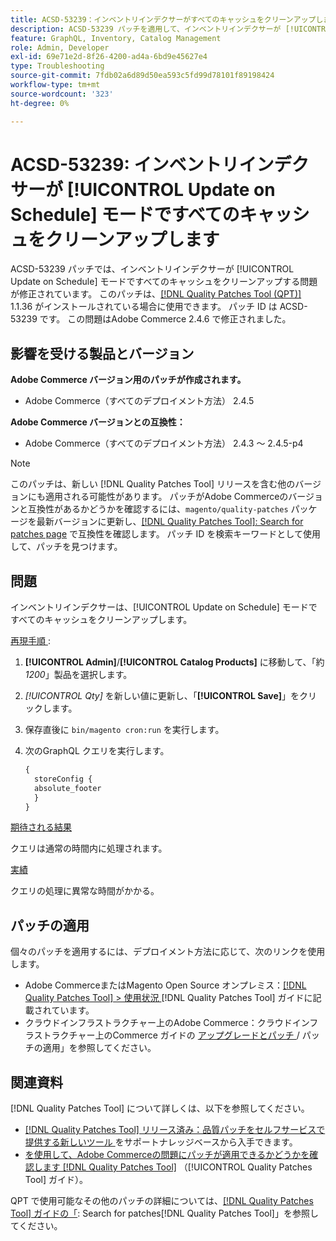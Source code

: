 ```yaml
---
title: ACSD-53239：インベントリインデクサーがすべてのキャッシュをクリーンアップします
description: ACSD-53239 パッチを適用して、インベントリインデクサーが [!UICONTROL Update on Schedule] モードですべてのキャッシュをクリーンアップするAdobe Commerceの問題を修正してください。
feature: GraphQL, Inventory, Catalog Management
role: Admin, Developer
exl-id: 69e71e2d-8f26-4200-ad4a-6bd9e45627e4
type: Troubleshooting
source-git-commit: 7fdb02a6d89d50ea593c5fd99d78101f89198424
workflow-type: tm+mt
source-wordcount: '323'
ht-degree: 0%

---
```


# ACSD-53239: インベントリインデクサーが [!UICONTROL Update on Schedule] モードですべてのキャッシュをクリーンアップします

ACSD-53239 パッチでは、インベントリインデクサーが [!UICONTROL Update on Schedule] モードですべてのキャッシュをクリーンアップする問題が修正されています。 このパッチは、[[!DNL Quality Patches Tool (QPT)]](https://experienceleague.adobe.com/ja/docs/commerce-operations/tools/quality-patches-tool/quality-patches-tool-to-self-serve-quality-patches) 1.1.36 がインストールされている場合に使用できます。 パッチ ID は ACSD-53239 です。 この問題はAdobe Commerce 2.4.6 で修正されました。

## 影響を受ける製品とバージョン

**Adobe Commerce バージョン用のパッチが作成されます。**

* Adobe Commerce（すべてのデプロイメント方法） 2.4.5

**Adobe Commerce バージョンとの互換性：**

* Adobe Commerce（すべてのデプロイメント方法） 2.4.3 ～ 2.4.5-p4

>[!NOTE]
>
>このパッチは、新しい [!DNL Quality Patches Tool] リリースを含む他のバージョンにも適用される可能性があります。 パッチがAdobe Commerceのバージョンと互換性があるかどうかを確認するには、`magento/quality-patches` パッケージを最新バージョンに更新し、[[!DNL Quality Patches Tool]: Search for patches page](https://experienceleague.adobe.com/tools/commerce-quality-patches/index.html?lang=ja) で互換性を確認します。 パッチ ID を検索キーワードとして使用して、パッチを見つけます。

## 問題

インベントリインデクサーは、[!UICONTROL Update on Schedule] モードですべてのキャッシュをクリーンアップします。

<u> 再現手順 </u>:

1. **[!UICONTROL Admin]**/**[!UICONTROL Catalog Products]** に移動して、「約 *1200*」製品を選択します。
2. *[!UICONTROL Qty]* を新しい値に更新し、「**[!UICONTROL Save]**」をクリックします。
3. 保存直後に `bin/magento cron:run` を実行します。
4. 次のGraphQL クエリを実行します。

   ```GraphQL
   {
     storeConfig {
     absolute_footer
     }
   }
   ```

<u> 期待される結果 </u>

クエリは通常の時間内に処理されます。

<u> 実績 </u>

クエリの処理に異常な時間がかかる。

## パッチの適用

個々のパッチを適用するには、デプロイメント方法に応じて、次のリンクを使用します。

* Adobe CommerceまたはMagento Open Source オンプレミス：[[!DNL Quality Patches Tool] > 使用状況 ](/help/tools/quality-patches-tool/usage.md) [!DNL Quality Patches Tool] ガイドに記載されています。
* クラウドインフラストラクチャー上のAdobe Commerce：クラウドインフラストラクチャー上のCommerce ガイドの [ アップグレードとパッチ ](https://experienceleague.adobe.com/docs/commerce-cloud-service/user-guide/develop/upgrade/apply-patches.html?lang=ja)/ パッチの適用」を参照してください。

## 関連資料

[!DNL Quality Patches Tool] について詳しくは、以下を参照してください。

* [[!DNL Quality Patches Tool]  リリース済み：品質パッチをセルフサービスで提供する新しいツール ](https://experienceleague.adobe.com/ja/docs/commerce-operations/tools/quality-patches-tool/quality-patches-tool-to-self-serve-quality-patches) をサポートナレッジベースから入手できます。
* [ を使用して、Adobe Commerceの問題にパッチが適用できるかどうかを確認します  [!DNL Quality Patches Tool]](/help/tools/quality-patches-tool/patches-available-in-qpt/check-patch-for-magento-issue-with-magento-quality-patches.md) （[!UICONTROL Quality Patches Tool] ガイド）。


QPT で使用可能なその他のパッチの詳細については、[[!DNL Quality Patches Tool] ガイドの「](https://experienceleague.adobe.com/tools/commerce-quality-patches/index.html?lang=ja): Search for patches[!DNL Quality Patches Tool]」を参照してください。

